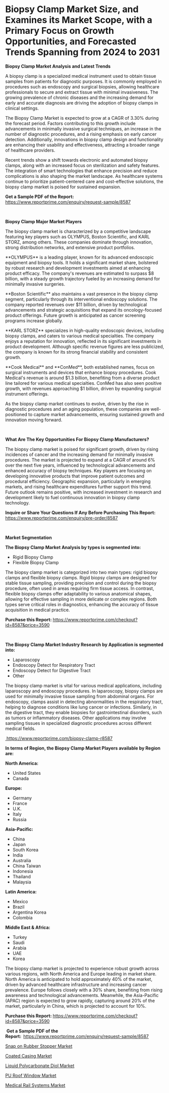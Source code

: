 <p><h1>Biopsy Clamp Market Size, and Examines its Market Scope, with a Primary Focus on Growth Opportunities, and Forecasted Trends Spanning from 2024 to 2031</h1></p><p><strong>Biopsy Clamp Market Analysis and Latest Trends</strong></p>
<p><p>A biopsy clamp is a specialized medical instrument used to obtain tissue samples from patients for diagnostic purposes. It is commonly employed in procedures such as endoscopy and surgical biopsies, allowing healthcare professionals to secure and extract tissue with minimal invasiveness. The growing prevalence of chronic diseases and the increasing demand for early and accurate diagnosis are driving the adoption of biopsy clamps in clinical settings.</p><p>The Biopsy Clamp Market is expected to grow at a CAGR of 3.30% during the forecast period. Factors contributing to this growth include advancements in minimally invasive surgical techniques, an increase in the number of diagnostic procedures, and a rising emphasis on early cancer detection. Additionally, innovations in biopsy clamp design and functionality are enhancing their usability and effectiveness, attracting a broader range of healthcare providers.</p><p>Recent trends show a shift towards electronic and automated biopsy clamps, along with an increased focus on sterilization and safety features. The integration of smart technologies that enhance precision and reduce complications is also shaping the market landscape. As healthcare systems continue to prioritize patient-centered care and cost-effective solutions, the biopsy clamp market is poised for sustained expansion.</p></p>
<p><strong>Get a Sample PDF of the Report:&nbsp;</strong> <a href="https://www.reportprime.com/enquiry/request-sample/8587?utm_campaign=1596&utm_medium=2&utm_source=Github&utm_content=ia&utm_term=18102024&utm_id=biopsy-clamp">https://www.reportprime.com/enquiry/request-sample/8587</a></p>
<p>&nbsp;</p>
<p><strong>Biopsy Clamp Major Market Players</strong></p>
<p><p>The biopsy clamp market is characterized by a competitive landscape featuring key players such as OLYMPUS, Boston Scientific, and KARL STORZ, among others. These companies dominate through innovation, strong distribution networks, and extensive product portfolios.</p><p>**OLYMPUS** is a leading player, known for its advanced endoscopic equipment and biopsy tools. It holds a significant market share, bolstered by robust research and development investments aimed at enhancing product efficacy. The company's revenues are estimated to surpass $8 billion, with a steady growth trajectory fueled by an increasing demand for minimally invasive surgeries.</p><p>**Boston Scientific** also maintains a vast presence in the biopsy clamp segment, particularly through its interventional endoscopy solutions. The company reported revenues over $11 billion, driven by technological advancements and strategic acquisitions that expand its oncology-focused product offerings. Future growth is anticipated as cancer screening programs increase globally.</p><p>**KARL STORZ** specializes in high-quality endoscopic devices, including biopsy clamps, and caters to various medical specialties. The company enjoys a reputation for innovation, reflected in its significant investments in product development. Although specific revenue figures are less publicized, the company is known for its strong financial stability and consistent growth.</p><p>**Cook Medical** and **ConMed**, both established names, focus on surgical instruments and devices that enhance biopsy procedures. Cook Medical's revenue is around $1.3 billion, benefiting from a diverse product line tailored for various medical specialties. ConMed has also seen positive growth, with revenues approaching $1 billion, driven by expanding surgical instrument offerings.</p><p>As the biopsy clamp market continues to evolve, driven by the rise in diagnostic procedures and an aging population, these companies are well-positioned to capture market advancements, ensuring sustained growth and innovation moving forward.</p></p>
<p>&nbsp;</p>
<p><strong>What Are The Key Opportunities For Biopsy Clamp Manufacturers?</strong></p>
<p><p>The biopsy clamp market is poised for significant growth, driven by rising incidences of cancer and the increasing demand for minimally invasive procedures. The market is projected to expand at a CAGR of around 6% over the next five years, influenced by technological advancements and enhanced accuracy of biopsy techniques. Key players are focusing on developing innovative products that improve patient outcomes and procedural efficiency. Geographic expansion, particularly in emerging markets, and rising healthcare expenditures further support this trend. Future outlook remains positive, with increased investment in research and development likely to fuel continuous innovation in biopsy clamp technology.</p></p>
<p><strong>Inquire or Share Your Questions If Any Before Purchasing This Report:</strong> <a href="https://www.reportprime.com/enquiry/pre-order/8587?utm_campaign=1596&utm_medium=2&utm_source=Github&utm_content=ia&utm_term=18102024&utm_id=biopsy-clamp">https://www.reportprime.com/enquiry/pre-order/8587</a></p>
<p>&nbsp;</p>
<p><strong>Market Segmentation</strong></p>
<p><strong>The Biopsy Clamp Market Analysis by types is segmented into:</strong></p>
<p><ul><li>Rigid Biopsy Clamp</li><li>Flexible Biopsy Clamp</li></ul></p>
<p><p>The biopsy clamp market is categorized into two main types: rigid biopsy clamps and flexible biopsy clamps. Rigid biopsy clamps are designed for stable tissue sampling, providing precision and control during the biopsy procedure, often used in areas requiring firm tissue access. In contrast, flexible biopsy clamps offer adaptability to various anatomical shapes, allowing for effective sampling in more delicate or complex regions. Both types serve critical roles in diagnostics, enhancing the accuracy of tissue acquisition in medical practice.</p></p>
<p><strong>Purchase this Report:&nbsp;</strong><a href="https://www.reportprime.com/checkout?id=8587&price=3590&utm_campaign=1596&utm_medium=2&utm_source=Github&utm_content=ia&utm_term=18102024&utm_id=biopsy-clamp">https://www.reportprime.com/checkout?id=8587&price=3590</a></p>
<p>&nbsp;</p>
<p><strong>The Biopsy Clamp Market Industry Research by Application is segmented into:</strong></p>
<p><ul><li>Laparoscopy</li><li>Endoscopy Detect for Respiratory Tract</li><li>Endoscopy Detect for Digestive Tract</li><li>Other</li></ul></p>
<p><p>The biopsy clamp market is vital for various medical applications, including laparoscopy and endoscopy procedures. In laparoscopy, biopsy clamps are used for minimally invasive tissue sampling from abdominal organs. For endoscopy, clamps assist in detecting abnormalities in the respiratory tract, helping to diagnose conditions like lung cancer or infections. Similarly, in the digestive tract, they enable biopsies for gastrointestinal disorders, such as tumors or inflammatory diseases. Other applications may involve sampling tissues in specialized diagnostic procedures across different medical fields.</p></p>
<p><a href="https://www.reportprime.com/biopsy-clamp-r8587?utm_campaign=1596&utm_medium=2&utm_source=Github&utm_content=ia&utm_term=18102024&utm_id=biopsy-clamp">&nbsp;https://www.reportprime.com/biopsy-clamp-r8587</a></p>
<p><strong>In terms of Region, the Biopsy Clamp Market Players available by Region are:</strong></p>
<p>
    <p> <strong> North America: </strong>
        <ul>
            <li>United States</li>
            <li>Canada</li>
        </ul>
        </p> 
    <p> <strong> Europe: </strong>
        <ul>
            <li>Germany</li>
            <li>France</li>
            <li>U.K.</li>
            <li>Italy</li>
            <li>Russia</li>
        </ul>
        </p> 
    <p> <strong> Asia-Pacific: </strong>
        <ul>
            <li>China</li>
            <li>Japan</li>
            <li>South Korea</li>
            <li>India</li>
            <li>Australia</li>
            <li>China Taiwan</li>
            <li>Indonesia</li>
            <li>Thailand</li>
            <li>Malaysia</li>
        </ul>
        </p> 
    <p> <strong> Latin America: </strong>
        <ul>
            <li>Mexico</li>
            <li>Brazil</li>
            <li>Argentina Korea</li>
            <li>Colombia</li>
        </ul>
        </p> 
    <p> <strong> Middle East & Africa: </strong>
        <ul>
            <li>Turkey</li>
            <li>Saudi</li>
            <li>Arabia</li>
            <li>UAE</li>
            <li>Korea</li>
        </ul>
    </p>
    </p>
<p><p>The biopsy clamp market is projected to experience robust growth across various regions, with North America and Europe leading in market share. North America is anticipated to hold approximately 40% of the market, driven by advanced healthcare infrastructure and increasing cancer prevalence. Europe follows closely with a 30% share, benefiting from rising awareness and technological advancements. Meanwhile, the Asia-Pacific (APAC) region is expected to grow rapidly, capturing around 20% of the market, particularly in China, which is projected to account for 10%.</p></p>
<p><strong>Purchase this Report: </strong><a href="https://www.reportprime.com/checkout?id=8587&price=3590&utm_campaign=1596&utm_medium=2&utm_source=Github&utm_content=ia&utm_term=18102024&utm_id=biopsy-clamp">https://www.reportprime.com/checkout?id=8587&price=3590</a></p>
<p>&nbsp;<strong>Get a Sample PDF of the Report:&nbsp;&nbsp;</strong><a href="https://www.reportprime.com/enquiry/request-sample/8587?utm_campaign=1596&utm_medium=2&utm_source=Github&utm_content=ia&utm_term=18102024&utm_id=biopsy-clamp">https://www.reportprime.com/enquiry/request-sample/8587</a></p>
<p><strong></strong></p>
<p><p><a href="https://www.linkedin.com/pulse/global-snap-rubber-stopper-market-size-trends-analysis-joyxe?utm_campaign=1596&utm_medium=2&utm_source=Github&utm_content=ia&utm_term=18102024&utm_id=biopsy-clamp">Snap on Rubber Stopper Market</a></p><p><a href="https://www.linkedin.com/pulse/coated-casing-industry-insights-report-analyzing-market-ooume?utm_campaign=1596&utm_medium=2&utm_source=Github&utm_content=ia&utm_term=18102024&utm_id=biopsy-clamp">Coated Casing Market</a></p><p><a href="https://www.linkedin.com/pulse/strategic-roadmap-global-liquid-polycarbonate-diol-avg7e?utm_campaign=1596&utm_medium=2&utm_source=Github&utm_content=ia&utm_term=18102024&utm_id=biopsy-clamp">Liquid Polycarbonate Diol Market</a></p><p><a href="https://www.linkedin.com/pulse/decoding-pu-roof-window-industry-dynamics-strategic-kabce?utm_campaign=1596&utm_medium=2&utm_source=Github&utm_content=ia&utm_term=18102024&utm_id=biopsy-clamp">PU Roof Window Market</a></p><p><a href="https://github.com/KamrulHadi87/Market-Research-Report-List-1/blob/main/medical-rail-systems-market.md?utm_campaign=1596&utm_medium=2&utm_source=Github&utm_content=ia&utm_term=18102024&utm_id=biopsy-clamp">Medical Rail Systems Market</a></p></p>